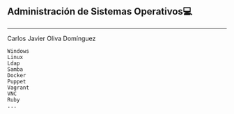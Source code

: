 ## Administración de Sistemas Operativos💻
-----
Carlos Javier Oliva Domínguez
~~~
Windows
Linux
Ldap
Samba
Docker
Puppet
Vagrant
VNC
Ruby
...
~~~
